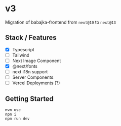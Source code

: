 # v3

Migration of babajka-frontend from `next@10` to `next@13`

## Stack / Features

- [x] Typescript
- [ ] Tailwind
- [ ] Next Image Component
- [x] @next/fonts
- [ ] next i18n support
- [ ] Server Components
- [ ] Vercel Deployments (?)

## Getting Started

```
nvm use
npm i
npm run dev
```
